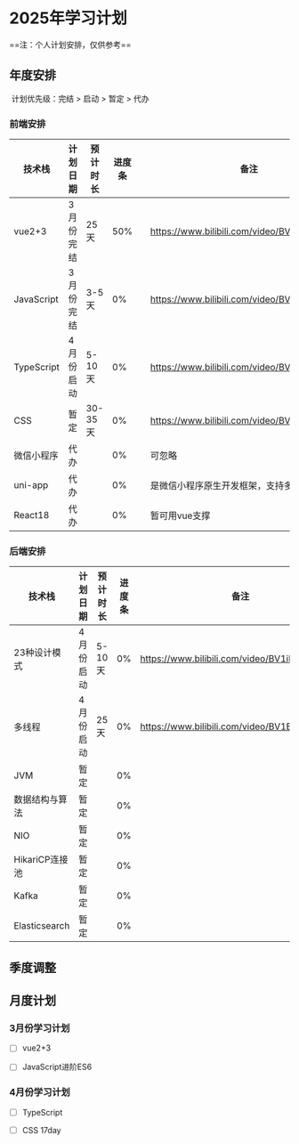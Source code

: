 # 2025年学习计划

==注：个人计划安排，仅供参考==

## 年度安排

​	计划优先级：完结 > 启动 > 暂定 > 代办

### 前端安排

| 技术栈     | 计划日期  | 预计时长 | 进度条 |      | 备注                                        |
| ---------- | --------- | -------- | ------ | ---- | ------------------------------------------- |
| vue2+3     | 3月份完结 | 25天     | 50%    |      | https://www.bilibili.com/video/BV1HV4y1a7n4 |
| JavaScript | 3月份完结 | 3-5天    | 0%     |      | https://www.bilibili.com/video/BV1VL411h72F |
| TypeScript | 4月份启动 | 5-10天   | 0%     |      | https://www.bilibili.com/video/BV14Z4y1u7pi |
| CSS        | 暂定      | 30-35天  | 0%     |      | https://www.bilibili.com/video/BV14J4114768 |
| 微信小程序 | 代办      |          | 0%     |      | 可忽略                                      |
| uni-app    | 代办      |          | 0%     |      | 是微信小程序原生开发框架，支持多平台        |
| React18    | 代办      |          | 0%     |      | 暂可用vue支撑                               |

### 后端安排
| 技术栈         | 计划日期  | 预计时长 | 进度条 | 备注                                        |
| -------------- | --------- | -------- | ------ | ------------------------------------------- |
| 23种设计模式   | 4月份启动 | 5-10天   | 0%     | https://www.bilibili.com/video/BV1iK4y1F7hY |
| 多线程         | 4月份启动 | 25天     | 0%     | https://www.bilibili.com/video/BV1Bw4m1Z7eg |
| JVM            | 暂定      |          | 0%     |                                             |
| 数据结构与算法 | 暂定      |          | 0%     |                                             |
| NIO            | 暂定      |          | 0%     |                                             |
| HikariCP连接池 | 暂定      |          | 0%     |                                             |
| Kafka          | 暂定      |          | 0%     |                                             |
| Elasticsearch  | 暂定      |          | 0%     |                                             |


## 季度调整



## 月度计划

### 3月份学习计划

- [ ] vue2+3

- [ ] JavaScript进阶ES6

  

### 4月份学习计划

- [ ] TypeScript

- [ ] CSS 17day
